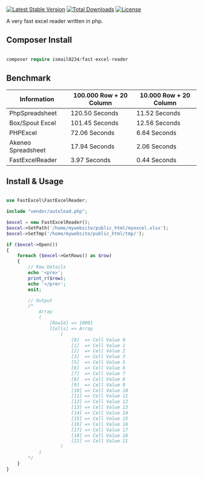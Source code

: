 [![Latest Stable Version](https://poser.pugx.org/ismail0234/fast-excel-reader/v/stable)](https://packagist.org/packages/ismail0234/fast-excel-reader)
[![Total Downloads](https://poser.pugx.org/ismail0234/fast-excel-reader/downloads)](https://packagist.org/packages/ismail0234/fast-excel-reader)
[![License](https://poser.pugx.org/ismail0234/fast-excel-reader/license)](https://packagist.org/packages/ismail0234/fast-excel-reader)

A very fast excel reader written in php.

## Composer Install

```php

composer require ismail0234/fast-excel-reader

```

## Benchmark

| Information        | 100.000 Row + 20 Column | 10.000 Row + 20 Column |
|--------------------|------------------------|-------------------------|
| PhpSpreadsheet     | 120.50 Seconds         | 11.52 Seconds           |
| Box/Spout Excel    | 101.45 Seconds         | 12.56 Seconds           |
| PHPExcel           | 72.06 Seconds          | 6.64 Seconds            |
| Akeneo Spreadsheet | 17.94 Seconds          | 2.06 Seconds            |
| FastExcelReader    | 3.97 Seconds           | 0.44 Seconds            |

## Install & Usage

```php

use FastExcel\FastExcelReader;

include "vendor/autoload.php";

$excel = new FastExcelReader();
$excel->SetPath('/home/mywebsite/public_html/myexcel.xlsx');
$excel->SetTmp('/home/mywebsite/public_html/tmp/');

if ($excel->Open())
{
	foreach ($excel->GetRows() as $row) 
	{
		// Row Details
		echo '<pre>';
		print_r($row);
		echo '</pre>';
		exit;

		// Output
		/*
			Array
			(
			    [RowId] => 10001
			    [Cells] => Array
			        (
			            [0]  => Cell Value 0
			            [1]  => Cell Value 1
			            [2]  => Cell Value 2
			            [3]  => Cell Value 3
			            [5]  => Cell Value 5
			            [6]  => Cell Value 6
			            [7]  => Cell Value 7
			            [8]  => Cell Value 8
			            [9]  => Cell Value 9
			            [10] => Cell Value 10
			            [11] => Cell Value 11
			            [12] => Cell Value 12
			            [13] => Cell Value 13
			            [14] => Cell Value 14
			            [15] => Cell Value 15
			            [16] => Cell Value 16
			            [17] => Cell Value 17
			            [18] => Cell Value 18
			            [21] => Cell Value 21
			        )
			)
		*/
	}
}
```
